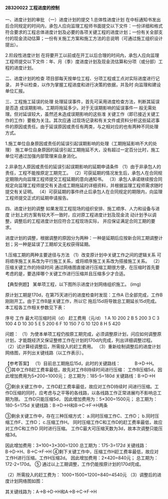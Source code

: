 #### 2B320022 工程进度的控制
一、进度计划的审批
（一）进度计划的提交
1.总体性进度计划
在中标通知书发出后合同规定的时间内，承包人应向监理工程师书面提交以下文件：一份详细和格式符合要求的工程总体进度计划及必要的各项关键工程的进度计划；一份有关全部支付的现金流动估算；一份有关施工方案和施工方法的总说明（可通过施工组织设计提出）。

2.阶段性进度计划
在将要开工以前或在开工以后合理的时间内，承包人应向监理工程师提交以下文件：年、月（季）度进度计划及现金流估算和分项（或分部）工程的进度计划。

二、进度计划的检查
项目部每天按单位工程、分项工程或工点对实际进度进行记录， 并予以检查，以作为掌握工程进度和进行决策的依据，并及时 向监理和建设单位汇报。

三、工程施工延误的处理
处理延误事件，首先可采用进度检查方法，判断其延误是否造 成误期影响，工期将拖延多少。对于无误期影响的延误事件一 般无需处理。但对延误较大，虽然还未造成误期影响的这些准 关键工作（即已接近关键工作的工作）要极为关注。其次应通 过现场记录和有关文件或资料分析这些延迟事件的原因或责任。由于延误原因或责任有两类，与之相对应的也有两种不同处理 方式。

1.施工单位自身原因或责任的延误引起误期影响的处理（工期拖延影响不大的处理）
施工单位自身原因的延误引起工期拖延不大，没有超过一定百分比时，施工单位可通过加强内部管理来自身消化。

2.非承包人原因或责任的延误引起误期影响的延期申请条件
（1）由于非承包人的责任，工程不能按原定工期完工。
（2）可获延期的情况发生后，承包人在合同规定期限内向监理工程师提交工程延期的意向通知书。
（3）承包人承诺继续按合同规定向监理工程师提交有关造成工期拖延的详细资料，并根据监理工程师需求随时提交有关证明。
（4）可获延期的事件终止后承包人在合同规定的期限内，向监理工程师提交正式的延期申请报告。

四、进度计划的调整
如果发现工程现场的组织安排、施工顺序、人力和设备与进度 计划上的方案有较大不一致时，应对原工程进度计划及现金流 动计划予以调整，调整后的工程进度计划应符合工程现场实际， 并应保证满足合同工期的要求。

进度计划的调整，根据调整的原因分为两种：一种是延期后应按新合同工期调整计划；另一种是延误了工期却又无权获得延期。

1.压缩工期的两种主要途径与方法
（1）改变原计划中关键工作之间的逻辑关系
可将顺序施工关系改为平行施工关系，或将顺序施工关系改为搭接施工关系。
（2）压缩关键工作的持续时间
通过网络图直接进行压缩工期很方便，在压缩时首先要考虑的是，要选择哪个关键工作进行压缩并且压缩多少才合适。

【典型例题】
某单项工程，以下图所示进度计划网络组织施工。
(img)

原计划工期是170d，在第75天进行的进度检查时发现：工作A 已全部完成，工作B刚刚开工。由于工作B是关键工作，所以它  拖后15d将导致总工期延长15d完成。
本工程各工作相关参数见下表：



序号
工作
最大可压缩时间（d）
赶工费用（元/d）
1
A
10
200
2
B
5
200
3
C
3
100
4
D
10
30
5
E
5
200
6
F
10
150
7
G
10
120
8
H
5
420

问题：
（1）为使本单项工程仍按原工期完成，必须调整原计划，问应如何调整原计划，才能既经济又保证整修工作在计划的170d内完成，列出详细调整过程。
（2）试计算经调整后，所需投入的赶工费用。
（3）重新绘制调整后的进度计划网络图，并列出关键线路（以工作表示）。

【参考答案】
（1）目前总工期拖后15d，此时的关键路线：
　　　B→D→H。
①其中工作B赶工费率最低，故先对工作B持续时间进行压缩：  工作B压缩5d，因此增加费用为5×200=1000元；
总工期为：185-5=180d 关键路线：B→D→H

②剩余关键工作中，工作D赶工费率最低，故应对工作D持续时 间进行压缩。工作D压缩的同时，应考虑与之平等的各线路，以各线路工作正常进展均不影响总工期为限。	工作D只能压缩5d， 因此增加费用为：5×300=1500元；
总工期为：180-5=175d
关键线路：B→D→H和B→C→F→H两条

③剩余关键工作中，存在三种压缩方式：
a.同时压缩工作C、工作D； b.同时压缩工作F、工作D；
c.压缩工作H。
同时压缩工作C和工作D的赶工费率最低，故应对工作C和工作D  同时进行压缩。 工作C最大可压缩天数为3d，故本次调整只能压缩3d。

因此增加费用：3×100+3×300=1200 总工期为：175-3=172d
关键线路：B→D→H、B→C→F→H
④剩下关键工作中，压缩工作H赶工费率最低，故应对工作H进行压缩。工作H压缩2d。
因此增加费用：2×420=840元； 总工期为：172-2=170d。
⑤ 通过以上工期调整，工作仍能按原计划的170d完成。

（2）所需投入的赶工费为：
1000+1500+1200+840=4540元
（3）调整后的进度计划网络图如图：

其关键线路为：A→B→D→H和A→B→C→F→H
